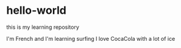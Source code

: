 # hello-world
this is my learning repository

I'm French and I'm learning surfing
I love CocaCola with a lot of ice

